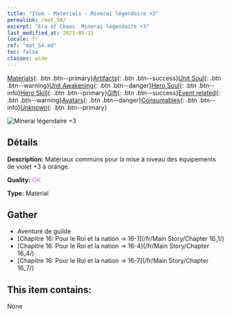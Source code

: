 ```yaml
---
title: "Item - Materials - Minerai légendaire +3"
permalink: /mat_54/
excerpt: "Era of Chaos  Minerai légendaire +3"
last_modified_at: 2021-05-11
locale: fr
ref: "mat_54.md"
toc: false
classes: wide
---
```

 [Materials](/ItemsFR/){: .btn .btn--primary}[Artifacts](/ItemsFR/Artifacts/){: .btn .btn--success}[Unit Soul](/ItemsFR/UnitSoul/){: .btn .btn--warning}[Unit Awakening](/ItemsFR/UnitAwakening/){: .btn .btn--danger}[Hero Soul](/ItemsFR/HeroSoul/){: .btn .btn--info}[Hero Skill](/ItemsFR/HeroSkill/){: .btn .btn--primary}[Gift](/ItemsFR/Gift/){: .btn .btn--success}[Event related](/ItemsFR/Events/){: .btn .btn--warning}[Avatars](/ItemsFR/Avatars/){: .btn .btn--danger}[Consumables](/ItemsFR/Consumables/){: .btn .btn--info}[Unknown](/ItemsFR/Unknown/){: .btn .btn--primary}

 ![Minerai légendaire +3](/images/t/i_cailiao_kuangshi2.png)

## Détails
 **Description:** Matériaux communs pour la mise à niveau des équipements de violet +3 à orange.

 **Quality:** <span style="color: #DA70D6">OK</span>

 **Type:** Material

## Gather

*    Aventure de guilde 
*    [Chapitre 16: Pour le Roi et la nation -> 16-1](/fr/Main Story/Chapter 16_1/) 
*    [Chapitre 16: Pour le Roi et la nation -> 16-4](/fr/Main Story/Chapter 16_4/) 
*    [Chapitre 16: Pour le Roi et la nation -> 16-7](/fr/Main Story/Chapter 16_7/) 

## This item contains:

  None


